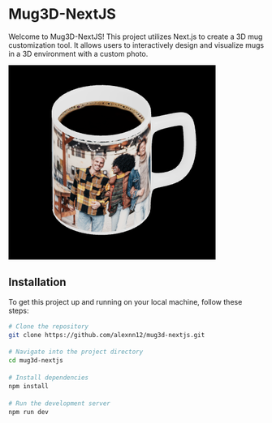 # Mug3D-NextJS

Welcome to Mug3D-NextJS! This project utilizes Next.js to create a 3D mug customization tool. It allows users to interactively design and visualize mugs in a 3D environment with a custom photo.

![Mug3D Screenshot](https://github.com/alexnn12/mug3d-nextjs/blob/main/mug3d.png?raw=true)   


## Installation

To get this project up and running on your local machine, follow these steps:

```bash
# Clone the repository
git clone https://github.com/alexnn12/mug3d-nextjs.git

# Navigate into the project directory
cd mug3d-nextjs

# Install dependencies
npm install

# Run the development server
npm run dev
